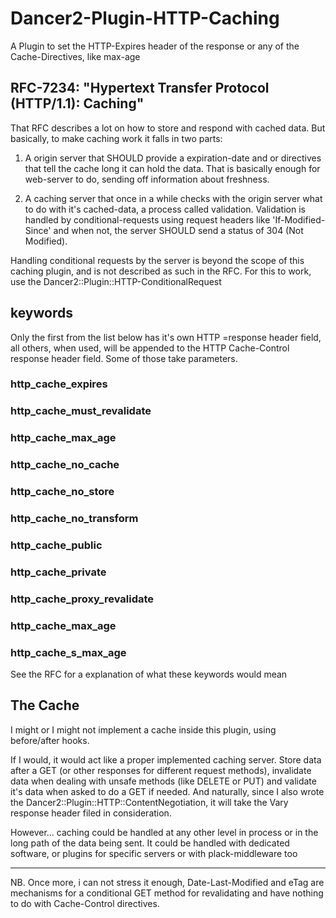 # Dancer2-Plugin-HTTP-Caching
A Plugin to set the HTTP-Expires header of the response or any of the Cache-Directives, like max-age

## RFC-7234: "Hypertext Transfer Protocol (HTTP/1.1): Caching"
That RFC describes a lot on how to store and respond with cached data. But basically, to make caching work it falls in two parts:

1) A origin server that SHOULD provide a expiration-date and or directives that tell the cache long it can hold the data. That is basically enough for web-server to do, sending off information about freshness.

2) A caching server that once in a while checks with the origin server what to do with it's cached-data, a process called validation. Validation is handled by conditional-requests using request headers like 'If-Modified-Since' and when not, the server SHOULD send a status of 304 (Not Modified).

Handling conditional requests by the server is beyond the scope of this caching plugin, and is not described as such in the RFC. For this to work, use the Dancer2::Plugin::HTTP-ConditionalRequest

## keywords

Only the first from the list below has it's own HTTP =response header field, all others, when used, will be appended to the HTTP Cache-Control response header field. Some of those take parameters.

### http_cache_expires

### http_cache_must_revalidate

### http_cache_max_age

### http_cache_no_cache

### http_cache_no_store

### http_cache_no_transform

### http_cache_public

### http_cache_private

### http_cache_proxy_revalidate

### http_cache_max_age

### http_cache_s_max_age

See the RFC for a explanation of what these keywords would mean

## The Cache

I might or I might not implement a cache inside this plugin, using before/after hooks.

If I would, it would act like a proper implemented caching server. Store data after a GET (or other responses for different request methods), invalidate data when dealing with unsafe methods (like DELETE or PUT) and validate it's data when asked to do a GET if needed. And naturally, since I also wrote the Dancer2::Plugin::HTTP::ContentNegotiation, it will take the Vary response header filed in consideration.

However... caching could be handled at any other level in process or in the long path of the data being sent. It could be handled with dedicated software, or plugins for specific servers or with plack-middleware too

---
NB. Once more, i can not stress it enough, Date-Last-Modified and eTag are mechanisms for a conditional GET method for revalidating and have nothing to do with Cache-Control directives.

